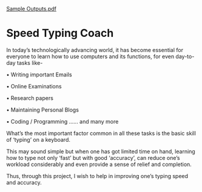 
[Sample Outputs.pdf](https://github.com/Nandan-18/Speed-Typing-Coach/files/6213850/Sample.Outputs.pdf)
# Speed Typing Coach

In today’s technologically advancing world, it has become essential for everyone to learn how to use computers and its functions, for even day-to-day tasks like-

• Writing important Emails

• Online Examinations

• Research papers

• Maintaining Personal Blogs

• Coding / Programming ...... and many more

What’s the most important factor common in all these tasks is the basic skill of ‘typing’ on a keyboard. 

This may sound simple but when one has got limited time on hand, learning how to type not only ‘fast’ but with good ‘accuracy’, can reduce one’s workload considerably and even provide a sense of relief and completion.

Thus, through this project, I wish to help in improving one’s typing speed and accuracy.
